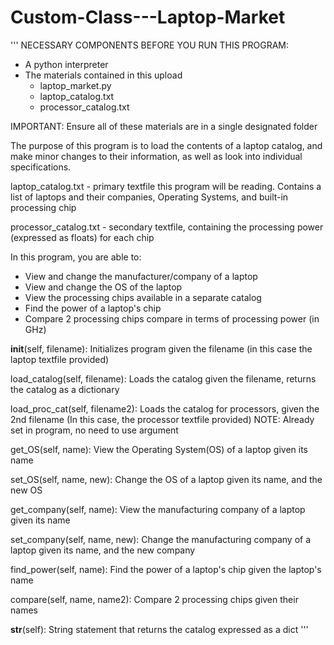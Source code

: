 # Custom-Class---Laptop-Market

'''
NECESSARY COMPONENTS BEFORE YOU RUN THIS PROGRAM:
- A python interpreter
- The materials contained in this upload
    - laptop_market.py
    - laptop_catalog.txt
    - processor_catalog.txt

IMPORTANT: Ensure all of these materials are in a single designated folder

The purpose of this program is to load the contents of a laptop catalog, and make
minor changes to their information, as well as look into individual specifications.

laptop_catalog.txt - primary textfile this program will be reading. Contains a list
of laptops and their companies, Operating Systems, and built-in processing chip

processor_catalog.txt - secondary textfile, containing the processing power
(expressed as floats) for each chip

In this program, you are able to:
- View and change the manufacturer/company of a laptop
- View and change the OS of the laptop
- View the processing chips available in a separate catalog
- Find the power of a laptop's chip
- Compare 2 processing chips compare in terms of processing power (in GHz)

__init__(self, filename):
Initializes program given the filename (in this case the laptop textfile provided)

load_catalog(self, filename):
Loads the catalog given the filename, returns the catalog as a dictionary

load_proc_cat(self, filename2):
Loads the catalog for processors, given the 2nd filename (In this case, the processor textfile provided)
NOTE: Already set in program, no need to use argument

get_OS(self, name):
View the Operating System(OS) of a laptop given its name

set_OS(self, name, new):
Change the OS of a laptop given its name, and the new OS

get_company(self, name):
View the manufacturing company of a laptop given its name

set_company(self, name, new):
Change the manufacturing company of a laptop given its name, and the new company

find_power(self, name):
Find the power of a laptop's chip given the laptop's name

compare(self, name, name2):
Compare 2 processing chips given their names

__str__(self):
String statement that returns the catalog expressed as a dict
'''
